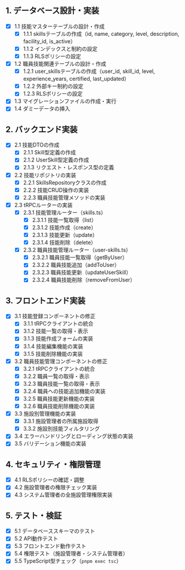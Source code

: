 ## 1. データベース設計・実装

- [x] 1.1 技能マスターテーブルの設計・作成
  - [x] 1.1.1 skillsテーブルの作成（id, name, category, level, description, facility_id, is_active）
  - [x] 1.1.2 インデックスと制約の設定
  - [x] 1.1.3 RLSポリシーの設定
- [x] 1.2 職員技能関連テーブルの設計・作成
  - [x] 1.2.1 user_skillsテーブルの作成（user_id, skill_id, level, experience_years, certified, last_updated）
  - [x] 1.2.2 外部キー制約の設定
  - [x] 1.2.3 RLSポリシーの設定
- [x] 1.3 マイグレーションファイルの作成・実行
- [x] 1.4 ダミーデータの挿入

## 2. バックエンド実装

- [x] 2.1 技能DTOの作成
  - [x] 2.1.1 Skill型定義の作成
  - [x] 2.1.2 UserSkill型定義の作成
  - [x] 2.1.3 リクエスト・レスポンス型の定義
- [x] 2.2 技能リポジトリの実装
  - [x] 2.2.1 SkillsRepositoryクラスの作成
  - [x] 2.2.2 技能CRUD操作の実装
  - [x] 2.2.3 職員技能管理メソッドの実装
- [x] 2.3 tRPCルーターの実装
  - [x] 2.3.1 技能管理ルーター（skills.ts）
    - [x] 2.3.1.1 技能一覧取得（list）
    - [x] 2.3.1.2 技能作成（create）
    - [x] 2.3.1.3 技能更新（update）
    - [x] 2.3.1.4 技能削除（delete）
  - [x] 2.3.2 職員技能管理ルーター（user-skills.ts）
    - [x] 2.3.2.1 職員技能一覧取得（getByUser）
    - [x] 2.3.2.2 職員技能追加（addToUser）
    - [x] 2.3.2.3 職員技能更新（updateUserSkill）
    - [x] 2.3.2.4 職員技能削除（removeFromUser）

## 3. フロントエンド実装

- [x] 3.1 技能登録コンポーネントの修正
  - [x] 3.1.1 tRPCクライアントの統合
  - [x] 3.1.2 技能一覧の取得・表示
  - [x] 3.1.3 技能作成フォームの実装
  - [x] 3.1.4 技能編集機能の実装
  - [x] 3.1.5 技能削除機能の実装
- [x] 3.2 職員技能管理コンポーネントの修正
  - [x] 3.2.1 tRPCクライアントの統合
  - [x] 3.2.2 職員一覧の取得・表示
  - [x] 3.2.3 職員技能一覧の取得・表示
  - [x] 3.2.4 職員への技能追加機能の実装
  - [x] 3.2.5 職員技能更新機能の実装
  - [x] 3.2.6 職員技能削除機能の実装
- [x] 3.3 施設別管理機能の実装
  - [x] 3.3.1 施設管理者の所属施設取得
  - [x] 3.3.2 施設別技能フィルタリング
- [x] 3.4 エラーハンドリングとローディング状態の実装
- [x] 3.5 バリデーション機能の実装

## 4. セキュリティ・権限管理

- [x] 4.1 RLSポリシーの確認・調整
- [x] 4.2 施設管理者の権限チェック実装
- [x] 4.3 システム管理者の全施設管理権限実装

## 5. テスト・検証

- [x] 5.1 データベーススキーマのテスト
- [x] 5.2 API動作テスト
- [x] 5.3 フロントエンド動作テスト
- [x] 5.4 権限テスト（施設管理者・システム管理者）
- [x] 5.5 TypeScript型チェック（`pnpm exec tsc`）
